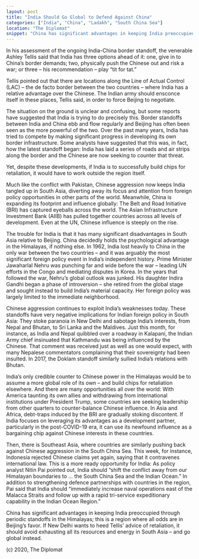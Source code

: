 ```yaml
---
layout: post
title: "India Should Go Global to Defend Against China"
categories: ["India", "China", "Ladakh", "South China Sea"]
location: "The Diplomat"
snippet: "China has significant advantages in keeping India preoccupied through periodic standoffs in the Himalayas; this is a region where all odds are in Beijing’s favor. If New Delhi wants to heed Tellis’ advice of retaliation, it should avoid exhausting all its resources and energy in South Asia – and go global instead. India’s only credible counter to Chinese power in the Himalayas would be to assume a more global role of its own – and build chips for retaliation elsewhere. (Published in The Diplomat)"
---
```


In his assessment of the ongoing India-China border standoff, the venerable Ashley Tellis said that India has three options ahead of it: one, give in to China’s border demands; two, physically push the Chinese out and risk a war; or three – his recommendation – play “tit for tat.”

Tellis pointed out that there are locations along the Line of Actual Control (LAC) – the de facto border between the two countries – where India has a relative advantage over the Chinese. The Indian army should ensconce itself in these places, Tellis said, in order to force Beijing to negotiate.

The situation on the ground is unclear and confusing, but some reports have suggested that India is trying to do precisely this. Border standoffs between India and China ebb and flow regularly and Beijing has often been seen as the more powerful of the two. Over the past many years, India has tried to compete by making significant progress in developing its own border infrastructure. Some analysts have suggested that this was, in fact, how the latest standoff began: India has laid a series of roads and air strips along the border and the Chinese are now seeking to counter that threat.

Yet, despite these developments, if India is to successfully build chips for retaliation, it would have to work outside the region itself.

Much like the conflict with Pakistan, Chinese aggression now keeps India tangled up in South Asia, diverting away its focus and attention from foreign policy opportunities in other parts of the world. Meanwhile, China is expanding its footprint and influence globally: The Belt and Road Initiative (BRI) has captured eyeballs across the world. The Asian Infrastructure Investment Bank (AIIB) has pulled together countries across all levels of development. Even at the UN, Chinese influence is steeply on the rise.

The trouble for India is that it has many significant disadvantages in South Asia relative to Beijing. China decidedly holds the psychological advantage in the Himalayas, if nothing else. In 1962, India lost heavily to China in the only war between the two countries – and it was arguably the most significant foreign policy event in India’s independent history. Prime Minister Jawaharlal Nehru was punching far and wide before the war – leading UN efforts in the Congo and mediating disputes in Korea. In the years that followed the war, Nehru’s global outlook was junked. His daughter Indira Gandhi began a phase of introversion – she retired from the global stage and sought instead to build India’s material capacity. Her foreign policy was largely limited to the immediate neighborhood.

Chinese aggression continues to exploit India’s weaknesses today. These standoffs have very negative implications for Indian foreign policy in South Asia: They stoke paranoia in New Delhi and sabotage India’s interests, from Nepal and Bhutan, to Sri Lanka and the Maldives. Just this month, for instance, as India and Nepal quibbled over a roadway in Kalapani, the Indian Army chief insinuated that Kathmandu was being influenced by the Chinese. That comment was received just as well as one would expect, with many Nepalese commentators complaining that their sovereignty had been insulted. In 2017, the Doklam standoff similarly sullied India’s relations with Bhutan.

India’s only credible counter to Chinese power in the Himalayas would be to assume a more global role of its own – and build chips for retaliation elsewhere. And there are many opportunities all over the world: With America taunting its own allies and withdrawing from international institutions under President Trump, some countries are seeking leadership from other quarters to counter-balance Chinese influence. In Asia and Africa, debt-traps induced by the BRI are gradually stoking discontent. If India focuses on leveraging its advantages as a development partner, particularly in the post-COVID-19 era, it can use its newfound influence as a bargaining chip against Chinese interests in these countries.

Then, there is Southeast Asia, where countries are similarly pushing back against Chinese aggression in the South China Sea. This week, for instance, Indonesia rejected Chinese claims yet again, saying that it contravenes international law. This is a more ready opportunity for India: As policy analyst Nitin Pai pointed out, India should “shift the conflict away from our Himalayan boundaries to … the South China Sea and the Indian Ocean.” In addition to strengthening defence partnerships with countries in the region, Pai said that India should “immediately increase naval operations east of the Malacca Straits and follow up with a rapid tri-service expeditionary capability in the Indian Ocean Region.”

China has significant advantages in keeping India preoccupied through periodic standoffs in the Himalayas; this is a region where all odds are in Beijing’s favor. If New Delhi wants to heed Tellis’ advice of retaliation, it should avoid exhausting all its resources and energy in South Asia – and go global instead.

(c) 2020, The Diplomat
